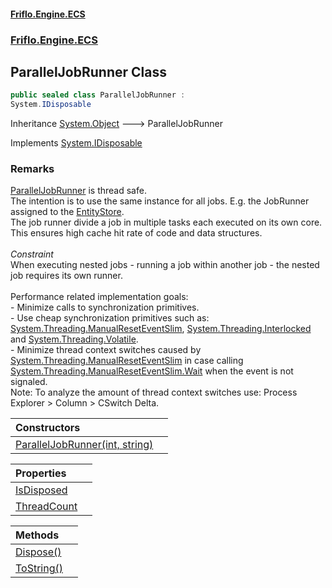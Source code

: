 #### [Friflo.Engine.ECS](index.md 'index')
### [Friflo.Engine.ECS](Friflo.Engine.ECS.md 'Friflo.Engine.ECS')

## ParallelJobRunner Class

```csharp
public sealed class ParallelJobRunner :
System.IDisposable
```

Inheritance [System.Object](https://docs.microsoft.com/en-us/dotnet/api/System.Object 'System.Object') &#129106; ParallelJobRunner

Implements [System.IDisposable](https://docs.microsoft.com/en-us/dotnet/api/System.IDisposable 'System.IDisposable')

### Remarks
[ParallelJobRunner](ParallelJobRunner.md 'Friflo.Engine.ECS.ParallelJobRunner') is thread safe.<br/>
            The intention is to use the same instance for all jobs. E.g. the JobRunner assigned to the [EntityStore](EntityStore.md 'Friflo.Engine.ECS.EntityStore').<br/>
            The job runner divide a job in multiple tasks each executed on its own core.<br/>
            This ensures high cache hit rate of code and data structures.<br/><br/><i>Constraint</i><br/>
            When executing nested jobs - running a job within another job - the nested job requires its own runner.<br/><br/>
            Performance related implementation goals:<br/>
            - Minimize calls to synchronization primitives.<br/>
            - Use cheap synchronization primitives such as:
              [System.Threading.ManualResetEventSlim](https://docs.microsoft.com/en-us/dotnet/api/System.Threading.ManualResetEventSlim 'System.Threading.ManualResetEventSlim'), [System.Threading.Interlocked](https://docs.microsoft.com/en-us/dotnet/api/System.Threading.Interlocked 'System.Threading.Interlocked') and [System.Threading.Volatile](https://docs.microsoft.com/en-us/dotnet/api/System.Threading.Volatile 'System.Threading.Volatile').<br/>
            - Minimize thread context switches caused by [System.Threading.ManualResetEventSlim](https://docs.microsoft.com/en-us/dotnet/api/System.Threading.ManualResetEventSlim 'System.Threading.ManualResetEventSlim') in case calling
              [System.Threading.ManualResetEventSlim.Wait](https://docs.microsoft.com/en-us/dotnet/api/System.Threading.ManualResetEventSlim.Wait 'System.Threading.ManualResetEventSlim.Wait') when the event is not signaled.<br/>
            Note: To analyze the amount of thread context switches use: Process Explorer > Column > CSwitch Delta.

| Constructors | |
| :--- | :--- |
| [ParallelJobRunner(int, string)](ParallelJobRunner.ParallelJobRunner(int,string).md 'Friflo.Engine.ECS.ParallelJobRunner.ParallelJobRunner(int, string)') | |

| Properties | |
| :--- | :--- |
| [IsDisposed](ParallelJobRunner.IsDisposed.md 'Friflo.Engine.ECS.ParallelJobRunner.IsDisposed') | |
| [ThreadCount](ParallelJobRunner.ThreadCount.md 'Friflo.Engine.ECS.ParallelJobRunner.ThreadCount') | |

| Methods | |
| :--- | :--- |
| [Dispose()](ParallelJobRunner.Dispose().md 'Friflo.Engine.ECS.ParallelJobRunner.Dispose()') | |
| [ToString()](ParallelJobRunner.ToString().md 'Friflo.Engine.ECS.ParallelJobRunner.ToString()') | |
